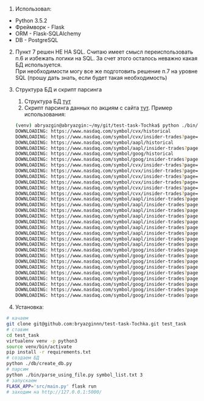 1. Использовал:
 * Python 3.5.2
 * Фреймворк - Flask
 * ORM - Flask-SQLAlchemy
 * DB - PostgreSQL
 
2. Пункт 7 решен НЕ НА SQL. 
Считаю имеет смысл переиспользовать п.6 и 
избежать логики на SQL. За счет этого осталось неважно 
какая БД используется.  
При необходимости могу все же подготовить решение п.7 на уровне SQL 
(прошу дать знать, если будет такая необходимость)

3. Структура БД и скрипт парсинга
    1. Структура БД [тут](https://github.com/bryazginnn/test-task-Tochka/blob/master/src/database/models.py)
    1. Скрипт парсинга данных по акциям с сайта [тут](https://github.com/bryazginnn/test-task-Tochka/blob/master/bin/parse_using_file.py). Пример использования:
    
    ```bash
    (venv) abryazgin@abryazgin:~/my/git/test-task-Tochka$ python ./bin/parse_using_file.py symbol_list.txt 3
    DOWNLOADING: https://www.nasdaq.com/symbol/cvx/historical
    DOWNLOADING: https://www.nasdaq.com/symbol/cvx/insider-trades?page=1
    DOWNLOADING: https://www.nasdaq.com/symbol/aapl/historical
    DOWNLOADING: https://www.nasdaq.com/symbol/aapl/insider-trades?page=1
    DOWNLOADING: https://www.nasdaq.com/symbol/goog/historical
    DOWNLOADING: https://www.nasdaq.com/symbol/goog/insider-trades?page=1
    DOWNLOADING: https://www.nasdaq.com/symbol/cvx/insider-trades?page=2
    DOWNLOADING: https://www.nasdaq.com/symbol/cvx/insider-trades?page=3
    DOWNLOADING: https://www.nasdaq.com/symbol/cvx/insider-trades?page=4
    DOWNLOADING: https://www.nasdaq.com/symbol/cvx/insider-trades?page=7
    DOWNLOADING: https://www.nasdaq.com/symbol/cvx/insider-trades?page=6
    DOWNLOADING: https://www.nasdaq.com/symbol/cvx/insider-trades?page=5
    DOWNLOADING: https://www.nasdaq.com/symbol/aapl/insider-trades?page=2
    DOWNLOADING: https://www.nasdaq.com/symbol/aapl/insider-trades?page=3
    DOWNLOADING: https://www.nasdaq.com/symbol/aapl/insider-trades?page=5
    DOWNLOADING: https://www.nasdaq.com/symbol/aapl/insider-trades?page=7
    DOWNLOADING: https://www.nasdaq.com/symbol/aapl/insider-trades?page=9
    DOWNLOADING: https://www.nasdaq.com/symbol/aapl/insider-trades?page=4
    DOWNLOADING: https://www.nasdaq.com/symbol/aapl/insider-trades?page=6
    DOWNLOADING: https://www.nasdaq.com/symbol/aapl/insider-trades?page=10
    DOWNLOADING: https://www.nasdaq.com/symbol/aapl/insider-trades?page=8
    DOWNLOADING: https://www.nasdaq.com/symbol/goog/insider-trades?page=2
    DOWNLOADING: https://www.nasdaq.com/symbol/goog/insider-trades?page=3
    DOWNLOADING: https://www.nasdaq.com/symbol/goog/insider-trades?page=5
    DOWNLOADING: https://www.nasdaq.com/symbol/goog/insider-trades?page=7
    DOWNLOADING: https://www.nasdaq.com/symbol/goog/insider-trades?page=6
    DOWNLOADING: https://www.nasdaq.com/symbol/goog/insider-trades?page=4
    DOWNLOADING: https://www.nasdaq.com/symbol/goog/insider-trades?page=8
    DOWNLOADING: https://www.nasdaq.com/symbol/goog/insider-trades?page=9
    DOWNLOADING: https://www.nasdaq.com/symbol/goog/insider-trades?page=10
    ```
4. Установка:
```bash
# качаем
git clone git@github.com:bryazginnn/test-task-Tochka.git test_task
# ставим
cd test_task
virtualenv venv -p python3
source venv/bin/activate
pip install -r requirements.txt
# создаем БД
python ./db/create_db.py
# парсим
python ./bin/parse_using_file.py symbol_list.txt 3
# запускаем
FLASK_APP='src/main.py' flask run
# заходим на http://127.0.0.1:5000/
```
